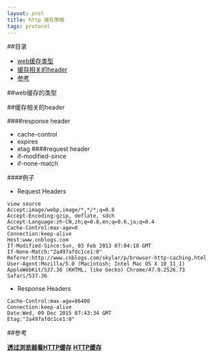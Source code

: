 ```yaml
---
layout: post
title: http 缓存策略
tags: protocol
---
```


##目录
* [web缓存类型](#type)
* [缓存相关的header](#header)
* [参考](#参考)

<a id="type"></a>
##web缓存的类型

<a id="header"></a>
##缓存相关的header

####response header
* cache-control
* expires
* etag
####request header
* if-modified-since
* if-none-match

####例子

* Request Headers
```
view source
Accept:image/webp,image/*,*/*;q=0.8
Accept-Encoding:gzip, deflate, sdch
Accept-Language:zh-CN,zh;q=0.8,en;q=0.6,ja;q=0.4
Cache-Control:max-age=0
Connection:keep-alive
Host:www.cnblogs.com
If-Modified-Since:Sun, 03 Feb 2013 07:04:18 GMT
If-None-Match:"2a497afdc1ce1:0"
Referer:http://www.cnblogs.com/skylar/p/browser-http-caching.html
User-Agent:Mozilla/5.0 (Macintosh; Intel Mac OS X 10_11_1) AppleWebKit/537.36 (KHTML, like Gecko) Chrome/47.0.2526.73 Safari/537.36
```
* Response Headers
```
Cache-Control:max-age=86400
Connection:keep-alive
Date:Wed, 09 Dec 2015 07:43:34 GMT
Etag:"2a497afdc1ce1:0"
```

<a id="参考"></a>
##参考

[**透过浏览器看HTTP缓存**](http://www.cnblogs.com/skylar/p/browser-http-caching.html)
[**HTTP缓存**](http://www.cnblogs.com/skylar/p/browser-http-caching.html)
